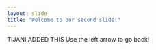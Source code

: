 ```yaml
---
layout: slide
title: "Welcome to our second slide!"
---
```

TIJANI ADDED THIS
Use the left arrow to go back!

